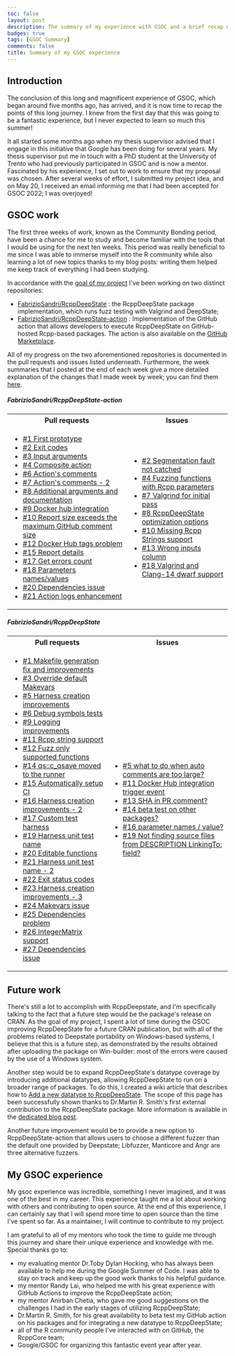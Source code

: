 ```yaml
---
toc: false
layout: post
description: The summary of my experience with GSOC and a brief recap of my work
badges: true
tags: [GSOC Summary]
comments: false
title: Summary of my GSOC experience 
---
```


## Introduction
The conclusion of this long and magnificent experience of GSOC, which began around five months ago, has arrived, and it is now time to recap the points of this long journey. I knew from the first day that this was going to be a fantastic experience, but I never expected to learn so much this summer! 

It all started some months ago when my thesis supervisor advised that I engage in this initiative that Google has been doing for several years. My thesis supervisor put me in touch with a PhD student at the University of Trento who had previously participated in GSOC and is now a mentor. Fascinated by his experience, I set out to work to ensure that my proposal was chosen. After several weeks of effort, I submitted my project idea, and on May 20, I received an email informing me that I had been accepted for GSOC 2022; I was overjoyed! 

## GSOC work
The first three weeks of work, known as the Community Bonding period, have been a chance for me to study and become familiar with the tools that I would be using for the next ten weeks. This period was really beneficial to me since I was able to immerse myself into the R community while also learning a lot of new topics thanks to my blog posts: writing them helped me keep track of everything I had been studying. 

In accordance with the [goal of my project](https://github.com/rstats-gsoc/gsoc2022/wiki/RcppDeepState#details-of-your-coding-project) I've been working on two distinct repositories: 
* [FabrizioSandri/RcppDeepState](https://github.com/FabrizioSandri/RcppDeepState) : the RcppDeepState package implementation, which runs fuzz testing with Valgrind and DeepState; 
* [FabrizioSandri/RcppDeepState-action](https://github.com/FabrizioSandri/RcppDeepState-action) : Implementation of the GitHub action that allows developers to execute RcppDeepState on GitHub-hosted Rcpp-based packages. The action is also available on the [GitHub Marketplace](https://github.com/marketplace/actions/rcppdeepstate). 

All of my progress on the two aforementioned repositories is documented in the pull requests and issues listed underneath. Furthermore, the week summaries that I posted at the end of each week give a more detailed explanation of the changes that I made week by week; you can find them [here](https://fabriziosandri.github.io/gsoc-2022-blog/).

##### FabrizioSandri/RcppDeepState-action 
<table class="recap-table">
  <tr>
    <th>Pull requests</th>
    <th>Issues</th>
  </tr>
  <tr>
    <td class="recap-table-cell recap-left-cell">
      <ul>
      <li><a href="https://github.com/FabrizioSandri/RcppDeepState-action/pull/1">#1 First prototype</a></li>
      <li><a href="https://github.com/FabrizioSandri/RcppDeepState-action/pull/2">#2 Exit codes</a></li>
      <li><a href="https://github.com/FabrizioSandri/RcppDeepState-action/pull/3">#3 Input arguments</a></li>
      <li><a href="https://github.com/FabrizioSandri/RcppDeepState-action/pull/4">#4 Composite action</a></li>
      <li><a href="https://github.com/FabrizioSandri/RcppDeepState-action/pull/6">#6 Action&#39;s comments</a></li>
      <li><a href="https://github.com/FabrizioSandri/RcppDeepState-action/pull/7">#7 Action&#39;s comments - 2</a></li>
      <li><a href="https://github.com/FabrizioSandri/RcppDeepState-action/pull/8">#8 Additional arguments and documentation</a></li>
      <li><a href="https://github.com/FabrizioSandri/RcppDeepState-action/pull/9">#9 Docker hub integration</a></li>
      <li><a href="https://github.com/FabrizioSandri/RcppDeepState-action/pull/10">#10 Report size exceeds the maximum GitHub comment size</a></li>
      <li><a href="https://github.com/FabrizioSandri/RcppDeepState-action/pull/12">#12 Docker Hub tags problem</a></li>
      <li><a href="https://github.com/FabrizioSandri/RcppDeepState-action/pull/15">#15 Report details</a></li>
      <li><a href="https://github.com/FabrizioSandri/RcppDeepState-action/pull/17">#17 Get errors count</a></li>
      <li><a href="https://github.com/FabrizioSandri/RcppDeepState-action/pull/18">#18 Parameters names/values</a></li>
      <li><a href="https://github.com/FabrizioSandri/RcppDeepState-action/pull/20">#20 Dependencies issue</a></li>
      <li><a href="https://github.com/FabrizioSandri/RcppDeepState-action/pull/21">#21 Action logs enhancement</a></li>
      </ul>
    </td>  
    <td class="recap-table-cell">
      <ul>
      <li><a href="https://github.com/FabrizioSandri/RcppDeepState/issues/2">#2 Segmentation fault not catched</a></li>
      <li><a href="https://github.com/FabrizioSandri/RcppDeepState/issues/4">#4 Fuzzing functions with Rcpp parameters</a></li>
      <li><a href="https://github.com/FabrizioSandri/RcppDeepState/issues/7">#7 Valgrind for initial pass</a></li>
      <li><a href="https://github.com/FabrizioSandri/RcppDeepState/issues/8">#8 RcppDeepState optimization options</a></li>
      <li><a href="https://github.com/FabrizioSandri/RcppDeepState/issues/10">#10 Missing Rcpp Strings support</a></li>
      <li><a href="https://github.com/FabrizioSandri/RcppDeepState/issues/13">#13 Wrong inputs column</a></li>
      <li><a href="https://github.com/FabrizioSandri/RcppDeepState/issues/18">#18 Valgrind and Clang-14 dwarf support</a></li>
      </ul>
    </td>
  </tr>
</table>


##### FabrizioSandri/RcppDeepState 


<table class="recap-table">
  <tr>
    <th>Pull requests</th>
    <th>Issues</th>
  </tr>
  <tr>
    <td class="recap-table-cell recap-left-cell">
      <ul>
      <li><a href="https://github.com/FabrizioSandri/RcppDeepState/pull/1">#1 Makefile generation fix and improvements</a></li>
      <li><a href="https://github.com/FabrizioSandri/RcppDeepState/pull/3">#3 Override default Makevars</a></li>
      <li><a href="https://github.com/FabrizioSandri/RcppDeepState/pull/5">#5 Harness creation improvements</a></li>
      <li><a href="https://github.com/FabrizioSandri/RcppDeepState/pull/6">#6 Debug symbols tests</a></li>
      <li><a href="https://github.com/FabrizioSandri/RcppDeepState/pull/9">#9 Logging improvements</a></li>
      <li><a href="https://github.com/FabrizioSandri/RcppDeepState/pull/11">#11 Rcpp string support</a></li>
      <li><a href="https://github.com/FabrizioSandri/RcppDeepState/pull/12">#12 Fuzz only supported functions</a></li>
      <li><a href="https://github.com/FabrizioSandri/RcppDeepState/pull/14">#14 qs::c_qsave moved to the runner</a></li>
      <li><a href="https://github.com/FabrizioSandri/RcppDeepState/pull/15">#15 Automatically setup CI</a></li>
      <li><a href="https://github.com/FabrizioSandri/RcppDeepState/pull/16">#16 Harness creation improvements - 2</a></li>
      <li><a href="https://github.com/FabrizioSandri/RcppDeepState/pull/17">#17 Custom test harness</a></li>
      <li><a href="https://github.com/FabrizioSandri/RcppDeepState/pull/19">#19 Harness unit test name</a></li>
      <li><a href="https://github.com/FabrizioSandri/RcppDeepState/pull/20">#20 Editable functions</a></li>
      <li><a href="https://github.com/FabrizioSandri/RcppDeepState/pull/21">#21 Harness unit test name - 2</a></li>
      <li><a href="https://github.com/FabrizioSandri/RcppDeepState/pull/22">#22 Exit status codes</a></li>
      <li><a href="https://github.com/FabrizioSandri/RcppDeepState/pull/23">#23 Harness creation improvements - 3</a></li>
      <li><a href="https://github.com/FabrizioSandri/RcppDeepState/pull/24">#24 Makevars issue</a></li>
      <li><a href="https://github.com/FabrizioSandri/RcppDeepState/pull/25">#25 Dependencies problem</a></li>
      <li><a href="https://github.com/FabrizioSandri/RcppDeepState/pull/26">#26 IntegerMatrix support</a></li>
      <li><a href="https://github.com/FabrizioSandri/RcppDeepState/pull/27">#27 Dependencies issue</a></li>
      </ul>
    </td>  
    <td class="recap-table-cell">
      <ul>
      <li><a href="https://github.com/FabrizioSandri/RcppDeepState-action/issues/5">#5 what to do when auto comments are too large?</a></li>
      <li><a href="https://github.com/FabrizioSandri/RcppDeepState-action/issues/11">#11 Docker Hub integration trigger event</a></li>
      <li><a href="https://github.com/FabrizioSandri/RcppDeepState-action/issues/13">#13 SHA in PR comment?</a></li>
      <li><a href="https://github.com/FabrizioSandri/RcppDeepState-action/issues/14">#14 beta test on other packages?</a></li>
      <li><a href="https://github.com/FabrizioSandri/RcppDeepState-action/issues/16">#16 parameter names / value?</a></li>
      <li><a href="https://github.com/FabrizioSandri/RcppDeepState-action/issues/19">#19 Not finding source files from DESCRIPTION LinkingTo: field?</a></li>
      </ul>
    </td>
  </tr>
</table>

## Future work
There's still a lot to accomplish with RcppDeepstate, and I'm specifically talking to the fact that a future step would be the package's release on CRAN. As the goal of my project, I spent a lot of time during the GSOC improving RcppDeepState for a future CRAN publication, but with all of the problems related to Deepstate portability on Windows-based systems, I believe that this is a future step, as demonstrated by the results obtained after uploading the package on Win-builder: most of the errors were caused by the use of a Windows system. 

Another step would be to expand RcppDeepState's datatype coverage by introducing additional datatypes, allowing RcppDeepState to run on a broader range of packages. To do this, I created a wiki article that describes how to [Add a new datatype to RcppDeepState](https://github.com/FabrizioSandri/RcppDeepState/wiki/Add-a-new-datatype-to-RcppDeepState). The scope of this page has been successfully shown thanks to Dr.Martin R. Smith's first external contribution to the RcppDeepState package. More information is available in the [dedicated blog post](https://fabriziosandri.github.io/gsoc-2022-blog/github%20action/2022/09/02/beta-test-summary.html).

Another future improvement would be to provide a new option to RcppDeepState-action that allows users to choose a different fuzzer than the default one provided by Deepstate; Libfuzzer, Manticore and Angr are three alternative fuzzers. 

## My GSOC experience
My gsoc experience was incredible, something I never imagined, and it was one of the best in my career. This experience taught me a lot about working with others and contributing to open source. At the end of this experience, I can certainly say that I will spend more time to open source than the time I've spent so far. As a maintainer, I will continue to contribute to my project. 

I am grateful to all of my mentors who took the time to guide me through this journey and share their unique experience and knowledge with me. Special thanks go to: 
* my evaluating mentor Dr.Toby Dylan Hocking, who has always been available to help me during the Google Summer of Code. I was able to stay on track and keep up the good work thanks to his helpful guidance. 
* my mentor Randy Lai, who helped me with his great experience with GitHub Actions to improve the RcppDeepState action;
* my mentor Anirban Chetia, who gave me good suggestions on the challenges I had in the early stages of utilizing RcppDeepState;
* Dr.Martin R. Smith, for his great availability to beta test my GitHub action on his packages and for integrating a new datatype to RcppDeepState; 
* all of the R community people I've interacted with on GitHub, the RcppCore team; 
* Google/GSOC for organizing this fantastic event year after year. 
